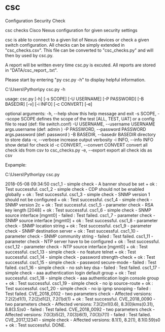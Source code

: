 # csc
Configuration Security Check

csc checks Cisco Nexus configuration for given security settings

csc is able to connect to a given list of Nexus devices or check a given switch configuration.
All checks can be simply extended in "csc_checks.csv".
This file can be converted to "csc_checks.py" and will then by used by csc.py.

A report will be written every time csc.py is excuted.
All reports are stored in "DATA/csc_report_<switchname>.txt".

Please start by entering "py csc.py -h" to display helpful information.

C:\Users\Python\py csc.py -h

usage: csc.py [-h] [-s SCOPE] [-U USERNAME] [-P PASSWORD] [-B BASEDIR] [-v]
              [-i INFO] [-c CONVERT] [-e]

optional arguments:
  -h, --help            show this help message and exit
  -s SCOPE, --scope SCOPE
                        defines the scope of the test [ALL, TEST, UAT] or a
                        config file to read (def: file switch.conf)
  -U USERNAME, --username USERNAME
                        args.username (def: admin )
  -P PASSWORD, --password PASSWORD
                        args.password (def: password )
  -B BASEDIR, --basedir BASEDIR
                        directory to store data
  -v, --verbose         increase output verbosity
  -i INFO, --info INFO  show detail for check id
  -c CONVERT, --convert CONVERT
                        convert all check ids from csv to csc_checks.py
  -e, --export          export all check ids as csv


Expample:

C:\Users\Python\py csc.py

2018-05-08 09:34:50
csc1_1 - simple check - A banner shoud be set
        + ok : Test successful.
csc1_2 - simple check - CDP should not be enabled globally
        + ok : Test successful.
csc1_3 - simple check - SNMP version 1 should not be configured
        + ok : Test successful.
csc1_4 - simple check - SNMP version 2c
        + ok : Test successful.
csc1_5 - parameter check - RSA key length [2048]
        + ok : Test successful.
csc1_6 - simple check - SNMP source interface [mgmt0]
        - failed : Test failed.
csc1_7 - parameter check - SNMP source interface [mgmt0]
        + ok : Test successful.
csc1_8 - parameter check - SNMP location string
        + ok : Test successful.
csc1_9 - parameter check - SNMP destination server
        + ok : Test successful.
csc1_10 - parameter check - SNMP community string
        - failed : Test failed.
csc1_11 - parameter check - NTP server have to be configured
        + ok : Test successful.
csc1_12 - parameter check - NTP source interface [mgmt0]
        + ok : Test successful.
csc1_13 - simple check - no feature telnet
        + ok : Test successful.
csc1_14 - simple check - password strength-check
        + ok : Test successful.
csc1_15 - simple check - password secure-mode
        - failed : Test failed.
csc1_16 - simple check - no ssh key dsa
        - failed : Test failed.
csc1_17 - simple check - aaa authentication login default group
        + ok : Test successful.
csc1_18 - simple check - aaa authentication login console group
        + ok : Test successful.
csc1_19 - simple check - no ip source-route
        + ok : Test successful.
csc1_20 - simple check - no ip igmp snooping
        - failed : Test failed.
CVE_2018_0102 - two parameters check - Affected versions: 7.2(2)d1(1), 7.2(2)d1(2), 7.2(1)d(1)
        + ok : Test successful.
CVE_2018_0090 - two parameters check - Affected versions: 7.3(2)n1(0.6), 8.3(0)kms(0.31),  8.8(3.5)s0
        - failed : Test failed.
CVE_2018_0092 - two parameters check - Affected versions:  7.0(3)i5(2),  7.0(3)i6(1), 7.0(3)i7(1)
        - failed : Test failed.
CVE_2017_12341 - simple check - Affected versions:  8.1(1),  8.2(1), 8.1(0.59)s0
        + ok : Test successful.
DONE.
